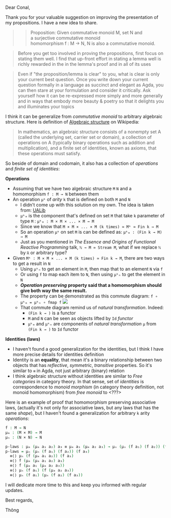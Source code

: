 Dear Conal,

Thank you for your valuable suggestion on improving the presentation of
my propositions. I have a new idea to share.

> > Proposition: Given commutative monoid M, set N and
> > a surjective commutative monoid homomorphism f : M → N, N is also
> > a commutative monoid.

> Before you get too involved in proving the propositions, first focus
> on stating them well. I find that up-front effort in stating a lemma
> well is richly rewarded in the in the lemma's proof and in all of its
> uses

> Even if "the proposition/lemma is clear" to you, what is clear is only
> your current best question. Once you write down your current question
> formally in a language as succinct and elegant as Agda, you can then
> stare at your formulation and consider it critically. Ask yourself how
> it can be re-expressed more simply and more generally and in ways that
> embody more beauty & poetry so that it delights you and illuminates
> your topics

I think it can be generalize from *commutative monoid* to arbitrary
algebraic structure. Here is definition of [Algebraic
structure](https://en.wikipedia.org/wiki/Algebraic_structure) on
Wikipedia:

> In mathematics, an algebraic structure consists of a nonempty set A
> (called the underlying set, carrier set or domain), a collection of
> operations on A (typically binary operations such as addition and
> multiplication), and a finite set of identities, known as axioms, that
> these operations must satisfy.

So beside of domain and codomain, it also has a collection of
*operations* and *finite set of identities*:

**Operations**

-   Assuming that we have two algebraic structure `M` `N` and a
    homomorphism `f : M → N` between them
-   An operation `μᵏ` of *arity* `k` that is defined on both `M` and `N`
    -   I didn't come up with this solution on my own. The idea is taken
        from: [UALib](http://ualib.org/Base.Relations.Continuous.html)
    -   `μᵏₘ` is the component that's defined on set `M` that take `k`
        parameter of type `M` : `μᵏₘ : M × M × ... × M → M`
    -   Since we know that `M × M × ... × M (k times) ≃ Mᵏ ≃ Fin k → M`
    -   So an operation `μᵏ` on set `M` is can be defined as:
        `μᵏₘ : (Fin k → M) → M`
    -   Just as you mentioned in *The Essence and Origins of Functional
        Reactive Programming* talk, `ℕ → M ≃ Stream M`, what if we
        replace `ℕ` by `ℝ` or arbitrary type?
-   Given `Mᵏ : M × M × ... × M (k times) ≃ Fin k → M`, there are two
    ways to get a result in `N`
    -   Using `μᵏₙ` to get an element in `M`, then map that to an
        element `N` via `f`
    -   Or using `f` to map each item to `N`, then using `μᵏₙ` to get
        the element in `N`
    -   ***Operation preserving* property said that a homomorphism
        should give both way the same result.**
    -   The property can be demonstrated as this commute diagram:
        `f ∘ μᵏₘ = μᵏₙ ∘ fmap f`
        ![](fff40573ff019520471b765d42ed58d86cf2d158.svg)
    -   That commute diagram remind us of *natural transformation*.
        Indeed:
        -   `(Fin k → )` is a functor
        -   `M` and `N` can be seen as objects lifted by `Id` *functor*
        -   `μᵏₘ` and `μᵏₙ` are components of *natural transformation*
            `μ` from `(Fin k → )` to `Id` functor

**Identities (laws)**

-   I haven't found a good generalization for the identities, but I
    think I have more precise details for identities definition
-   Identity is an **equality**, that mean it's a binary relationship
    between two objects that has *reflective*, *symmetric*, *transitive*
    properties. So it's similar to `≡` in Agda, not just arbitrary
    (binary) relation
-   I think algebraic structure without identities are similar to *Free
    categories* in category theory. In that sense, set of *identities*
    is correspondence to *monoid morphism* (in category theory
    definition, not monoid homomorphism) from *free monoid* to \<???\>

Here is an example of proof that homomorphism preserving associative
laws, (actually it's not only for associative laws, but any laws that
has the same *shape*), but I haven't found a generalization for
arbitrary `k` arity *operations*:

``` agda
f : M → N
μₘ : (M × M) → M
μₙ : (N × N) → N

p-laws : μₘ (μₘ a₁ a₂) a₃ ≡ μₘ a₁ (μₘ a₂ a₃) → μₙ (μₙ (f a₁) (f a₂)) (f a₃) ≡ μₙ (f a₁) (μₙ (f a₂) (f a₃))
p-laws = μₙ (μₙ (f a₁) (f a₂)) (f a₃)
  ≡⟨⟩ μₙ (f (μₘ a₁ a₂)) (f a₃)  
  ≡⟨⟩ f (μₘ (μₘ a₁ a₂) a₃)
  ≡⟨⟩ f (μₘ a₁ (μₘ a₂ a₃))
  ≡⟨⟩ μₙ (f a₁) (f (μₘ a₂ a₃))
  ≡⟨⟩ μₙ (f a₁) (μₙ (f a₂) (f a₃))
```

I will dedicate more time to this and keep you informed with regular
updates.

Best regards,

Thông
